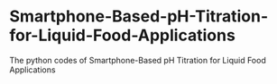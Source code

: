 # Smartphone-Based-pH-Titration-for-Liquid-Food-Applications
The python codes of Smartphone-Based pH Titration for Liquid Food Applications 
